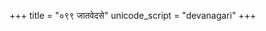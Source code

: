 +++
title = "०९९ जातवेदसे"
unicode_script = "devanagari"
+++

<div class="js_include" url="../../../../mantraH/agniH/Rk/jAtavedase_sunavAma/"  newLevelForH1="2" includeTitle="false"> </div>  
